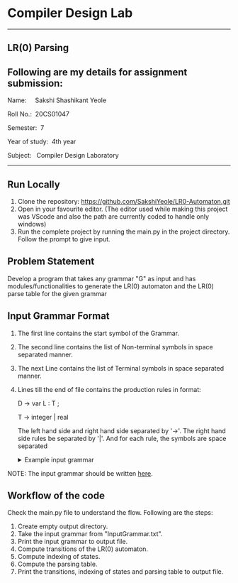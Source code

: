# Compiler Design Lab

---

## LR(0) Parsing
## Following are my details for assignment submission:
<p>Name: &nbsp;&nbsp;&nbsp;&nbsp;Sakshi Shashikant Yeole</p>
<p>Roll No.: &nbsp;20CS01047</p>
<p>Semester: &nbsp;7</p>
<p>Year of study: &nbsp;4th year</p>
<p>Subject: &nbsp;&nbsp;Compiler Design Laboratory</p>

---

## Run Locally
1. Clone the repository: https://github.com/SakshiYeole/LR0-Automaton.git
2. Open in your favourite editor. (The editor used while making this project was VScode and also the path are currently coded to handle only windows)
3. Run the complete project by running the main.py in the project directory. Follow the prompt to give input.

## Problem Statement
<p>Develop a program that takes any grammar "G" as input and has modules/functionalities to generate the 
LR(0) automaton and the LR(0) parse table for the given grammar</p>

## Input Grammar Format
1. The first line contains the start symbol of the Grammar.
2. The second line contains the list of Non-terminal symbols in space separated manner.
3. The next Line contains the list of Terminal symbols in space separated manner.
4. Lines till the end of file contains the production rules in format:
   <p>D -> var L : T ;</p>
   <p>T -> integer | real</p>
   <p>The left hand side and right hand side separated by '->'. The right hand side rules be separated by '|'. And for each rule, the symbols are space separated</p>

   <details>
   <summary>Example input grammar</summary>

   <p>D</p>
   <p>D T L</p>
   <p>id : ; , var integer real</p>
   <p>D -> var L : T ;</p>
   <p>T -> integer | real</p>
   <p>L -> L , id</p>
   <p>L -> id</p>

   </details>


<p>NOTE: The input grammar should be written <a href="Input/InputGrammar.txt">here</a>.</p>

## Workflow of the code
<p>Check the main.py file to understand the flow. Following are the steps:</p>

1. Create empty output directory.
2. Take the input grammar from "InputGrammar.txt".
3. Print the input grammar to output file.
4. Compute transitions of the LR(0) automaton.
5. Compute indexing of states.
6. Compute the parsing table.
7. Print the transitions, indexing of states and parsing table to output file.